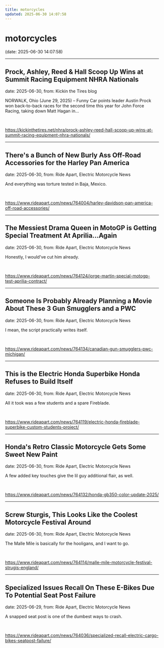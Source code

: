```yaml
---
title: motorcycles
updated: 2025-06-30 14:07:58
---
```


# motorcycles

(date: 2025-06-30 14:07:58)

---

## Prock, Ashley, Reed & Hall Scoop Up Wins at Summit Racing Equipment NHRA Nationals

date: 2025-06-30, from: Kickin the Tires blog

NORWALK, Ohio (June 29, 2025) – Funny Car points leader Austin Prock won back-to-back races for the second time this year for John Force Racing, taking down Matt Hagan in&#8230;  

<br> 

<https://kickinthetires.net/nhra/prock-ashley-reed-hall-scoop-up-wins-at-summit-racing-equipment-nhra-nationals/>

---

## There's a Bunch of New Burly Ass Off-Road Accessories for the Harley Pan America

date: 2025-06-30, from: Ride Apart, Electric Motorcycle News

And everything was torture tested in Baja, Mexico. 

<br> 

<https://www.rideapart.com/news/764004/harley-davidson-pan-america-off-road-accessories/>

---

## The Messiest Drama Queen in MotoGP is Getting Special Treatment At Aprilia...Again

date: 2025-06-30, from: Ride Apart, Electric Motorcycle News

Honestly, I would've cut him already.  

<br> 

<https://www.rideapart.com/news/764124/jorge-martin-special-motogp-test-aprilia-contract/>

---

## Someone Is Probably Already Planning a Movie About These 3 Gun Smugglers and a PWC

date: 2025-06-30, from: Ride Apart, Electric Motorcycle News

I mean, the script practically writes itself. 

<br> 

<https://www.rideapart.com/news/764134/canadian-gun-smugglers-pwc-michigan/>

---

## This is the Electric Honda Superbike Honda Refuses to Build Itself

date: 2025-06-30, from: Ride Apart, Electric Motorcycle News

All it took was a few students and a spare Fireblade.  

<br> 

<https://www.rideapart.com/news/764119/electric-honda-fireblade-superbike-custom-students-project/>

---

## Honda's Retro Classic Motorcycle Gets Some Sweet New Paint

date: 2025-06-30, from: Ride Apart, Electric Motorcycle News

A few added key touches give the lil guy additional flair, as well. 

<br> 

<https://www.rideapart.com/news/764132/honda-gb350-color-update-2025/>

---

## Screw Sturgis, This Looks Like the Coolest Motorcycle Festival Around

date: 2025-06-30, from: Ride Apart, Electric Motorcycle News

The Malle Mile is basically for the hooligans, and I want to go.  

<br> 

<https://www.rideapart.com/news/764114/malle-mile-motorcycle-festival-strugis-england/>

---

## Specialized Issues Recall On These E-Bikes Due To Potential Seat Post Failure

date: 2025-06-29, from: Ride Apart, Electric Motorcycle News

A snapped seat post is one of the dumbest ways to crash. 
 

<br> 

<https://www.rideapart.com/news/764036/specialized-recall-electric-cargo-bikes-seatpost-failure/>

